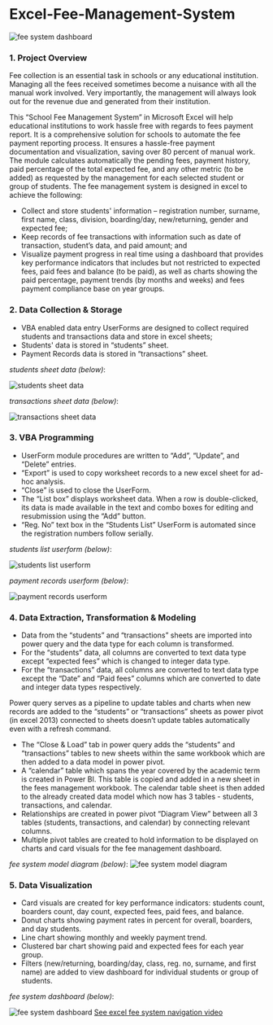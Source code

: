 # Excel-Fee-Management-System
![fee system dashboard](https://github.com/jakejosh6751/Excel-Fee-Management-System/blob/main/fee%20system%20dashboard.png)

### 1.	Project Overview

Fee collection is an essential task in schools or any educational institution. Managing all the fees received sometimes become a nuisance with all the manual work involved. Very importantly, the management will always look out for the revenue due and generated from their institution.

This “School Fee Management System” in Microsoft Excel will help educational institutions to work hassle free with regards to fees payment report. It is a comprehensive solution for schools to automate the fee payment reporting process. It ensures a hassle-free payment documentation and visualization, saving over 80 percent of manual work. The module calculates automatically the pending fees, payment history, paid percentage of the total expected fee, and any other metric (to be added) as requested by the management for each selected student or group of students. The fee management system is designed in excel to achieve the following:

* Collect and store students' information – registration number, surname, first name, class, division, boarding/day, new/returning, gender and expected fee;
* Keep records of fee transactions with information such as date of transaction, student’s data, and paid amount; and
* Visualize payment progress in real time using a dashboard that provides key performance indicators that includes but not restricted to expected fees, paid fees and balance (to be paid), as well as charts showing the paid percentage, payment trends (by months and weeks) and fees payment compliance base on year groups.

### 2.	Data Collection & Storage

* VBA enabled data entry UserForms are designed to collect required students and transactions data and store in excel sheets;
* Students' data is stored in “students” sheet.
* Payment Records data is stored in “transactions” sheet.

_students sheet data (below)_:

![students sheet data](https://github.com/jakejosh6751/Excel-Fee-Management-System/blob/main/students%20sheet%20data.png)

_transactions sheet data (below)_:

![transactions sheet data](https://github.com/jakejosh6751/Excel-Fee-Management-System/blob/main/transactions%20sheet%20data.png)

### 3.	VBA Programming

* UserForm module procedures are written to “Add”, “Update”, and “Delete” entries.
* “Export” is used to copy worksheet records to a new excel sheet for ad-hoc analysis.
* “Close” is used to close the UserForm.
* The “List box” displays worksheet data. When a row is double-clicked, its data is made available in the text and combo boxes for editing and resubmission using the “Add” button.
* “Reg. No” text box in the “Students List” UserForm is automated since the registration numbers follow serially.

_students list userform (below)_:

![students list userform](https://github.com/jakejosh6751/Excel-Fee-Management-System/blob/main/students%20list%20userform.png)

_payment records userform (below)_:

![payment records userform](https://github.com/jakejosh6751/Excel-Fee-Management-System/blob/main/payment%20records%20userform.png)

### 4.	Data Extraction, Transformation & Modeling

* Data from the “students” and “transactions” sheets are imported into power query and the data type for each column is transformed.
* For the “students” data, all columns are converted to text data type except “expected fees” which is changed to integer data type.
* For the “transactions” data, all columns are converted to text data type except the “Date” and “Paid fees” columns which are converted to date and integer data types respectively.

Power query serves as a pipeline to update tables and charts when new records are added to the “students” or “transactions” sheets as power pivot (in excel 2013) connected to sheets doesn’t update tables automatically even with a refresh command.

* The “Close & Load” tab in power query adds the “students” and “transactions” tables to new sheets within the same workbook which are then added to a data model in power pivot.
* A “calendar” table which spans the year covered by the academic term is created in Power BI. This table is copied and added in a new sheet in the fees management workbook. The calendar table sheet is then added to the already created data model which now has 3 tables - students, transactions, and calendar.
* Relationships are created in power pivot “Diagram View” between all 3 tables (students, transactions, and calendar) by connecting relevant columns.
* Multiple pivot tables are created to hold information to be displayed on charts and card visuals for the fee management dashboard.

_fee system model diagram (below)_:
![fee system model diagram](https://github.com/jakejosh6751/Excel-Fee-Management-System/blob/main/fee%20system%20model%20diagram.png)

### 5.	Data Visualization

* Card visuals are created for key performance indicators: students count, boarders count, day count, expected fees, paid fees, and balance.
* Donut charts showing payment rates in percent for overall, boarders, and day students.
* Line chart showing monthly and weekly payment trend.
* Clustered bar chart showing paid and expected fees for each year group.
* Filters (new/returning, boarding/day, class, reg. no, surname, and first name) are added to view dashboard for individual students or group of students.

_fee system dashboard (below)_:

![fee system dashboard](https://github.com/jakejosh6751/Excel-Fee-Management-System/blob/main/fee%20system%20dashboard.png)
[See excel fee system navigation video](https://youtu.be/mQhUsPdicq0?si=eYmGoO7HKT3i1gTF)
